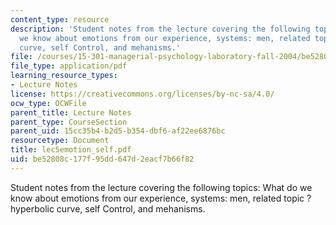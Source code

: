 ```yaml
---
content_type: resource
description: 'Student notes from the lecture covering the following topics: What do
  we know about emotions from our experience, systems: men, related topic ? hyperbolic
  curve, self Control, and mehanisms.'
file: /courses/15-301-managerial-psychology-laboratory-fall-2004/be52808c177f95dd647d2eacf7b66f82_lec5emotion_self.pdf
file_type: application/pdf
learning_resource_types:
- Lecture Notes
license: https://creativecommons.org/licenses/by-nc-sa/4.0/
ocw_type: OCWFile
parent_title: Lecture Notes
parent_type: CourseSection
parent_uid: 15cc35b4-b2d5-b354-dbf6-af22ee6876bc
resourcetype: Document
title: lec5emotion_self.pdf
uid: be52808c-177f-95dd-647d-2eacf7b66f82
---
```

Student notes from the lecture covering the following topics: What do we know about emotions from our experience, systems: men, related topic ? hyperbolic curve, self Control, and mehanisms.